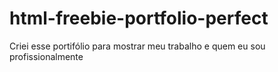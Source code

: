 # html-freebie-portfolio-perfect
Criei esse portifólio para mostrar meu trabalho e quem eu sou profissionalmente
